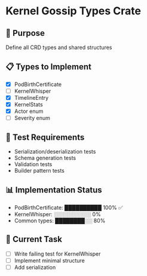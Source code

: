 # Kernel Gossip Types Crate

## 🎯 Purpose
Define all CRD types and shared structures

## 📋 Types to Implement
- [x] PodBirthCertificate
- [ ] KernelWhisper
- [x] TimelineEntry
- [x] KernelStats
- [x] Actor enum
- [ ] Severity enum

## 🧪 Test Requirements
- Serialization/deserialization tests
- Schema generation tests
- Validation tests
- Builder pattern tests

## 📊 Implementation Status
- PodBirthCertificate: ██████████ 100% ✅
- KernelWhisper: ░░░░░░░░░░ 0%
- Common types: ████████░░ 80%

## 🔧 Current Task
- [ ] Write failing test for KernelWhisper
- [ ] Implement minimal structure
- [ ] Add serialization
